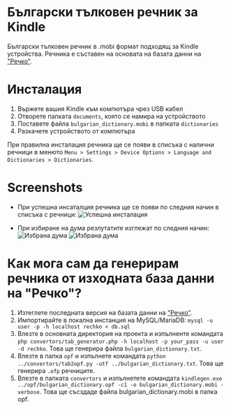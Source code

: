 # Български тълковен речник за Kindle

Български тълковен речник в .mobi формат подходящ за Kindle устройства. Речника е съставен на основата на базата данни на ["Речко"](https://rechnik.chitanka.info/about).

# Инсталация

1. Вържете вашия Kindle към компютъра чрез USB кабел
2. Отворете папката `documents`, която се намира на устройството
3. Поставете файла `bulgarian_dictionary.mobi` в папката `dictionaries`
4. Разкачете устройството от компютъра

При правилна инсталация речника ще се появи в списъка с налични речници в менюто `Menu > Settings > Device Options > Language and Dictionaries > Dictionaries`.

# Screenshots

* При успешна инсаталция речника ще се появи по следния начин в списъка с речници:
![Успешна инсталация](https://raw.githubusercontent.com/yanosh-k/bulgarian_dictionary/master/screenshots/screen1.png)

* При избиране на дума резлутатите изглежат по следния начин:
![Избрана дума](https://raw.githubusercontent.com/yanosh-k/bulgarian_dictionary/master/screenshots/screen3.png)
![Избрана дума](https://raw.githubusercontent.com/yanosh-k/bulgarian_dictionary/master/screenshots/screen4.png)


# Как мога сам да генерирам речника от изходната база данни на "Речко"?

1. Изтеглете последната версия на базата данни на ["Речко"](https://rechnik.chitanka.info/db.sql.gz).
2. Импортирайте в локална инстанция на MySQL/MariaDB: `mysql -u user -p -h localhost rechko < db.sql`
3. Влезте в основната директория на проекта и изпълненте командата `php convertors/tab_generator.php -h localhost -p your_pass -u user -d rechko`. Това ще генерира файла `bulgarian_dictionary.txt`.
4. Влезте в папка `opf` и изпълнете командата `python ../convertors/tab2opf.py -utf ../bulgarian_dictionary.txt`. Това ще генерира `.ofp` речниците.
5. Влезте в папката `convertors` и изпълнетете командата `kindlegen.exe ../opf/bulgarian_dictionary.opf -c1 -o bulgarian_dictionary.mobi -verbose`. Това ще съсздаде файла bulgarian_dictionary.mobi в папка opf.